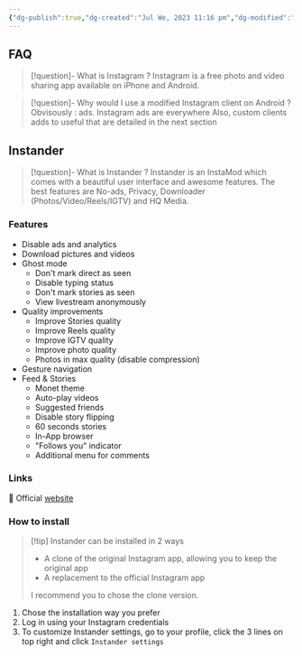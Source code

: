```yaml
---
{"dg-publish":true,"dg-created":"Jul We, 2023 11:16 pm","dg-modified":"Jul Th, 2023 1:46 am","permalink":"/android/instagram/","dgPassFrontmatter":true,"created":"Jul We, 2023 11:16 pm","updated":""}
---
```


## FAQ
> [!question]- What is Instagram ?
> Instagram is a free photo and video sharing app available on iPhone and Android.

> [!question]- Why would I use a modified Instagram client on Android ? 
> Obvisously : ads. Instagram ads are everywhere
> Also, custom clients adds to useful that are detailed in the next section
## Instander
> [!question]- What is Instander ?
> Instander is an InstaMod which comes with a beautiful user interface and awesome features. The best features are No-ads, Privacy, Downloader (Photos/Video/Reels/IGTV) and HQ Media.
### Features 
* Disable ads and analytics
* Download pictures and videos
* Ghost mode
	* Don't mark direct as seen
	* Disable typing status
	* Don't mark stories as seen
	* View livestream anonymously
* Quality improvements
	* Improve Stories quality
	* Improve Reels quality
	* Improve IGTV quality
	* Improve photo quality
	* Photos in max quality (disable compression)
* Gesture navigation
* Feed & Stories
	* Monet theme
	* Auto-play videos
	* Suggested friends
	* Disable story flipping
	* 60 seconds stories
	* In-App browser
	* "Follows you" indicator
	* Additional menu for comments
### Links
🔗 Official [website](https://instander.app/)
### How to install
> [!tip] Instander can be installed in 2 ways
> * A clone of the original Instagram app, allowing you to keep the original app
> * A replacement to the official Instagram app
> 
> I recommend you to chose the clone version.

1. Chose the installation way you prefer
2. Log in using your Instagram credentials
3. To customize Instander settings, go to your profile, click the 3 lines on top right and click `Instander settings`